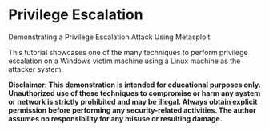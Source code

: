 # Privilege Escalation
Demonstrating a Privilege Escalation Attack Using Metasploit.

This tutorial showcases one of the many techniques to perform privilege escalation on a Windows victim machine using a Linux machine as the attacker system.

**Disclaimer:
This demonstration is intended for educational purposes only. Unauthorized use of these techniques to compromise or harm any system or network is strictly prohibited and may be illegal. Always obtain explicit permission before performing any security-related activities. The author assumes no responsibility for any misuse or resulting damage.**
